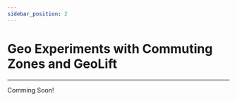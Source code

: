 ```yaml
---
sidebar_position: 2
---
```


# Geo Experiments with Commuting Zones and GeoLift

---

Comming Soon!
